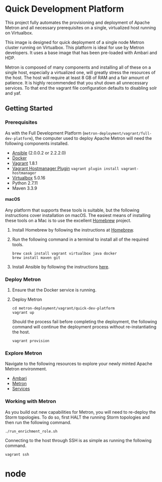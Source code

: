 Quick Development Platform
==========================

This project fully automates the provisioning and deployment of Apache Metron and all necessary prerequisites on a single, virtualized host running on Virtualbox.  

This image is designed for quick deployment of a single node Metron cluster running on Virtualbox.  This platform is ideal for use by Metron developers.  It uses a base image that has been pre-loaded with Ambari and HDP.

Metron is composed of many components and installing all of these on a single host, especially a virtualized one, will greatly stress the resources of the host. The host will require at least 8 GB of RAM and a fair amount of patience. It is highly recommended that you shut down all unnecessary services.  To that end the vagrant file configuration defaults to disabling solr and yaf.

Getting Started
---------------

### Prerequisites

As with the Full Development Platform (`metron-deployment/vagrant/full-dev-platform`), the computer used to deploy Apache Metron will need the following components installed.

 - [Ansible](https://github.com/ansible/ansible) (2.0.0.2 or 2.2.2.0)
 - [Docker](https://www.docker.com/community-edition)
 - [Vagrant](https://www.vagrantup.com) 1.8.1
 - [Vagrant Hostmanager Plugin](https://github.com/devopsgroup-io/vagrant-hostmanager) `vagrant plugin install vagrant-hostmanager`
 - [Virtualbox](https://virtualbox.org) 5.0.16
 - Python 2.7.11
 - Maven 3.3.9

#### macOS

 Any platform that supports these tools is suitable, but the following instructions cover installation on macOS.  The easiest means of installing these tools on a Mac is to use the excellent [Homebrew](http://brew.sh/) project.

 1. Install Homebrew by following the instructions at [Homebrew](http://brew.sh/).

 1. Run the following command in a terminal to install all of the required tools.

     ```  
     brew cask install vagrant virtualbox java docker
     brew install maven git
     ```

 1. Install Ansible by following the instructions [here](http://docs.ansible.com/ansible/intro_installation.html#latest-releases-via-pip).

### Deploy Metron

1. Ensure that the Docker service is running.

1. Deploy Metron

    ```
    cd metron-deployment/vagrant/quick-dev-platform
    vagrant up
    ```

    Should the process fail before completing the deployment, the following command will continue the deployment process without re-instantiating the host.

    ```
    vagrant provision
    ```

### Explore Metron

Navigate to the following resources to explore your newly minted Apache Metron environment.

 - [Ambari](http://node1:8080)
 - [Metron](http://node1:5000)
 - [Services](http://node1:2812)

### Working with Metron

As you build out new capabilities for Metron, you will need to re-deploy the Storm topologies. To do so, first HALT the running Storm topologies and then run the following command.

```
./run_enrichment_role.sh
```

Connecting to the host through SSH is as simple as running the following command.

```
vagrant ssh
```
# node
